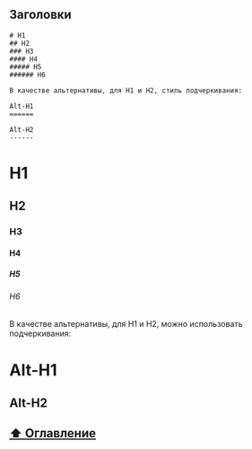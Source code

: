 ## Заголовки

```
# H1
## H2
### H3
#### H4
##### H5
###### H6

В качестве альтернативы, для H1 и H2, стиль подчеркивания:

Alt-H1
======

Alt-H2
------

```

# H1
## H2
### H3
#### H4
##### H5
###### H6

В качестве альтернативы, для H1 и H2, можно использовать подчеркивания:     

Alt-H1
======

Alt-H2
------

## [:arrow_up:  Оглавление](https://github.com/BaturinSS/manual-README.md/blob/main/README.md#оглавление)

